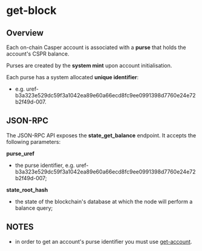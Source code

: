 # get-block

## Overview

Each on-chain Casper account is associated with a **purse** that holds the account's CSPR balance.  

Purses are created by the **system mint** upon account initialisation.

Each purse has a system allocated **unique identifier**:

- e.g. uref-b3a323e529dc59f3a1042ea89e60a66ecd8fc9ee0991398d7760e24e72b2f49d-007. 

## JSON-RPC

The JSON-RPC API exposes the **state_get_balance** endpoint.  It accepts the following parameters:

**purse_uref**

- the purse identifier, e.g. uref-b3a323e529dc59f3a1042ea89e60a66ecd8fc9ee0991398d7760e24e72b2f49d-007;

**state_root_hash**

- the state of the blockchain's database at which the node will perform a balance query;

## NOTES

- in order to get an account's purse identifier you must use  [get-account](../get-account/readme.md).
